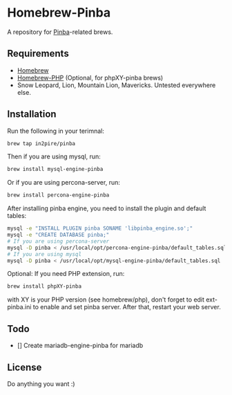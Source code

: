 # Homebrew-Pinba

A repository for [Pinba](http://pinba.org)-related brews.

## Requirements

* [Homebrew](https://github.com/Homebrew/homebrew)
* [Homebrew-PHP](https://github.com/Homebrew/homebrew-php) (Optional, for phpXY-pinba brews)
* Snow Leopard, Lion, Mountain Lion, Mavericks. Untested everywhere else.

## Installation

Run the following in your terimnal:

```sh
brew tap in2pire/pinba
```

Then if you are using mysql, run:

```sh
brew install mysql-engine-pinba
```

Or if you are using percona-server, run:

```sh
brew install percona-engine-pinba
```

After installing pinba engine, you need to install the plugin and default tables:

```sh
mysql -e "INSTALL PLUGIN pinba SONAME 'libpinba_engine.so';"
mysql -e "CREATE DATABASE pinba;"
# If you are using percona-server
mysql -D pinba < /usr/local/opt/percona-engine-pinba/default_tables.sql
# If you are using mysql
mysql -D pinba < /usr/local/opt/mysql-engine-pinba/default_tables.sql
```

Optional: If you need PHP extension, run:

```sh
brew install phpXY-pinba
```

with XY is your PHP version (see homebrew/php), don't forget to edit ext-pinba.ini to enable and set pinba server. After that, restart your web server.

## Todo

- [] Create mariadb-engine-pinba for mariadb

## License

Do anything you want :)
